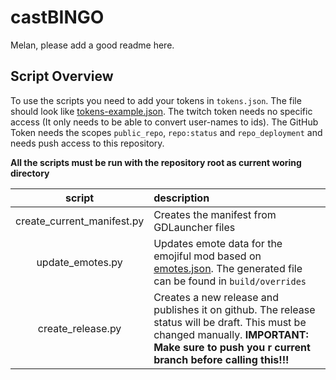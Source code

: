 # castBINGO

Melan, please add a good readme here.

## Script Overview

To use the scripts you need to add your tokens in `tokens.json`. The file should look like [tokens-example.json](tokens-example.json). The twitch token needs no specific access (It only needs to be able to convert user-names to ids). The GitHub Token needs the scopes `public_repo`, `repo:status` and `repo_deployment` and needs push access to this repository.

**All the scripts must be run with the repository root as current woring directory**

| script | description |
| :---: | :---  |
| create_current_manifest.py | Creates the manifest from GDLauncher files |
| update_emotes.py | Updates emote data for the emojiful mod based on [emotes.json](emotes.json). The generated file can be found in `build/overrides` |
| create_release.py | Creates a new release and publishes it on github. The release status will be draft. This must be changed manually. **IMPORTANT: Make sure to push you r current branch before calling this!!!** |